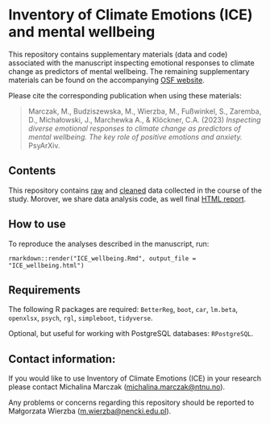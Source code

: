 # Inventory of Climate Emotions (ICE) and mental wellbeing

This repository contains supplementary materials (data and code) associated with the manuscript inspecting emotional responses to climate change as predictors of mental wellbeing. The remaining supplementary materials can be found on the accompanying [OSF website](https://osf.io/scqyf/).

Please cite the corresponding publication when using these materials:

> Marczak, M., Budziszewska, M., Wierzba, M., Fußwinkel, S., Zaremba, D., Michałowski, J., Marchewka A., & Klöckner, C.A. (2023) *Inspecting diverse emotional responses to climate change as predictors of mental wellbeing. The key role of positive emotions and anxiety.* PsyArXiv.

## Contents

This repository contains [raw](https://github.com/nencki-lobi/ICE-wellbeing/tree/main/01/input) and [cleaned](https://github.com/nencki-lobi/ICE-wellbeing/tree/main/02/output) data collected in the course of the study. Morover, we share data analysis code, as well final [HTML report](https://github.com/nencki-lobi/ICE-wellbeing/tree/main/ICE_wellbeing.html).

## How to use

To reproduce the analyses described in the manuscript, run:

```
rmarkdown::render("ICE_wellbeing.Rmd", output_file = "ICE_wellbeing.html")
```

## Requirements

The following R packages are required: `BetterReg`, `boot`, `car`, `lm.beta`, `openxlsx`, `psych`, `rgl`, `simpleboot`, `tidyverse`.

Optional, but useful for working with PostgreSQL databases: `RPostgreSQL`.

## Contact information:

If you would like to use Inventory of Climate Emotions (ICE) in your research please contact Michalina Marczak (michalina.marczak@ntnu.no).

Any problems or concerns regarding this repository should be reported to Małgorzata Wierzba (m.wierzba@nencki.edu.pl).
